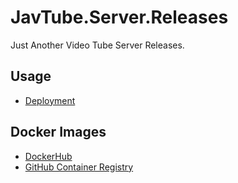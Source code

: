 # JavTube.Server.Releases

Just Another Video Tube Server Releases.

## Usage

- [Deployment](https://github.com/javtube/jellyfin-plugin-javtube/wiki/%E5%90%8E%E7%AB%AF%E9%83%A8%E7%BD%B2)

## Docker Images

- [DockerHub](https://hub.docker.com/r/javtube/javtube-server)
- [GitHub Container Registry](https://github.com/javtube/javtube-sdk-go/pkgs/container/javtube-server)
